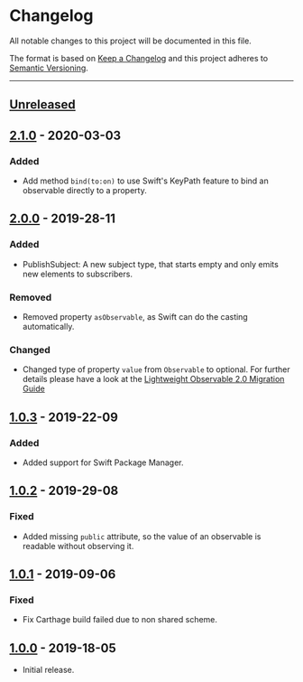 # Changelog
All notable changes to this project will be documented in this file.

The format is based on [Keep a Changelog](http://keepachangelog.com/en/1.0.0/) and this project adheres to [Semantic Versioning](http://semver.org/spec/v2.0.0.html).

---

## [Unreleased]
## [2.1.0] - 2020-03-03
### Added
 - Add method `bind(to:on)` to use Swift's KeyPath feature to bind an observable directly to a property.

## [2.0.0] - 2019-28-11
### Added
 - PublishSubject: A new subject type, that starts empty and only emits new elements to subscribers.

### Removed
 - Removed property `asObservable`, as Swift can do the casting automatically.

### Changed
 - Changed type of property `value` from `Observable` to optional. For further details please have a look at the [Lightweight Observable 2.0 Migration Guide
](Documentation/Lightweight%20Observable%202.0%20Migration%20Guide.md)

## [1.0.3] - 2019-22-09
### Added
 - Added support for Swift Package Manager.

## [1.0.2] - 2019-29-08
### Fixed
 - Added missing `public` attribute, so the value of an observable is readable without observing it.

## [1.0.1] - 2019-09-06
### Fixed
 - Fix Carthage build failed due to non shared scheme.

## [1.0.0] - 2019-18-05
- Initial release.


[Unreleased]: https://github.com/fxm90/LightweightObservable/compare/2.1.0...master
[2.1.0]: https://github.com/fxm90/LightweightObservable/compare/2.0.0...2.1.0
[2.0.0]: https://github.com/fxm90/LightweightObservable/compare/1.0.3...2.0.0
[1.0.3]: https://github.com/fxm90/LightweightObservable/compare/1.0.2...1.0.3
[1.0.2]: https://github.com/fxm90/LightweightObservable/compare/1.0.1...1.0.2
[1.0.1]: https://github.com/fxm90/LightweightObservable/compare/1.0.0...1.0.1
[1.0.0]: https://github.com/fxm90/LightweightObservable
